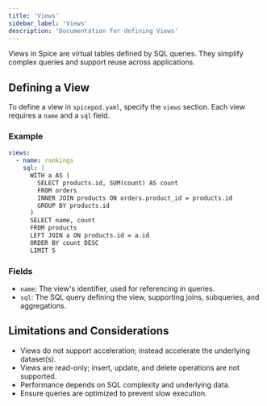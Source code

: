```yaml
---
title: 'Views'
sidebar_label: 'Views'
description: 'Documentation for defining Views'
---
```


Views in Spice are virtual tables defined by SQL queries. They simplify complex queries and support reuse across applications.

## Defining a View

To define a view in `spicepod.yaml`, specify the `views` section. Each view requires a `name` and a `sql` field.

### Example

```yaml
views:
  - name: rankings
    sql: |
      WITH a AS (
        SELECT products.id, SUM(count) AS count
        FROM orders
        INNER JOIN products ON orders.product_id = products.id
        GROUP BY products.id
      )
      SELECT name, count
      FROM products
      LEFT JOIN a ON products.id = a.id
      ORDER BY count DESC
      LIMIT 5
```

### Fields

- `name`: The view's identifier, used for referencing in queries.
- `sql`: The SQL query defining the view, supporting joins, subqueries, and aggregations.

## Limitations and Considerations

- Views do not support acceleration; instead accelerate the underlying dataset(s).
- Views are read-only; insert, update, and delete operations are not supported.
- Performance depends on SQL complexity and underlying data.
- Ensure queries are optimized to prevent slow execution.
